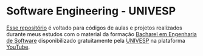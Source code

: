 # Software Engineering - UNIVESP
[Esse repositório](https://github.com/soupaulodev/studies-software-engineering-univesp/) é voltado para códigos de aulas e projetos realizados durante meus estudos com o material da formação [Bacharel em Engenharia de Software](https://www.youtube.com/watch?v=Ap9bPji12ak&list=PL_8Pl4EQJlCR552TFOpn7bjo7AfjEfE4G) disponibilizado gratuitamente pela [UNIVESP](https://www.youtube.com/@univesptv) na plataforma [YouTube](https://www.youtube.com/).
